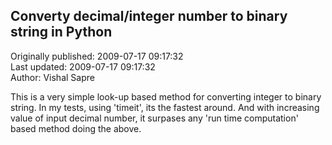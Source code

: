 ## Converty decimal/integer number to binary string in Python  
Originally published: 2009-07-17 09:17:32  
Last updated: 2009-07-17 09:17:32  
Author: Vishal Sapre  
  
This is a very simple look-up based method for converting integer to binary string. In my tests, using 'timeit', its the fastest around. And with increasing value of input decimal number, it surpases any 'run time computation' based method doing the above.
